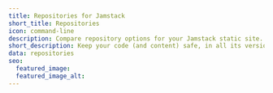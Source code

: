 ```yaml
---
title: Repositories for Jamstack
short_title: Repositories
icon: command-line
description: Compare repository options for your Jamstack static site.
short_description: Keep your code (and content) safe, in all its versions.
data: repositories
seo:
  featured_image:
  featured_image_alt:
---
```


